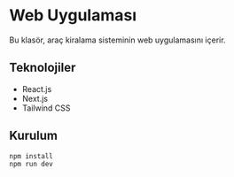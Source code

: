 # Web Uygulaması

Bu klasör, araç kiralama sisteminin web uygulamasını içerir.

## Teknolojiler
- React.js
- Next.js
- Tailwind CSS

## Kurulum
```bash
npm install
npm run dev
``` 